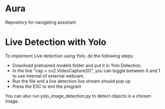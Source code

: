 # Aura
Repository for navigating assistant 

# Live Detection with Yolo 
To implement Live detection using Yolo, do the following steps: </br>
* Download pretrained models folder and put it in Yolo Detection.
* In the line "cap = cv2.VideoCapture(0)", you can toggle between 0 and 1 to use internal of external webcam. 
* Run the file and a live detection live stream should pop up 
* Press the ESC to exit the program 

You can also run yolo_image_detection.py to detect objects in a chosen image. 